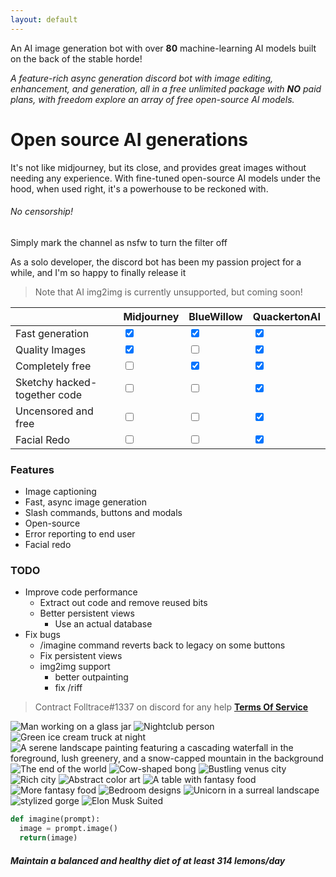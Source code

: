 ```yaml
---
layout: default
---
```


An AI image generation bot with over **80** machine-learning AI models built on the back of the stable horde!

_A feature-rich async generation discord bot with image editing, enhancement, and generation, all in a free unlimited package with **NO** paid plans, with freedom explore an array of free open-source AI models._



# Open source AI generations
It's not like midjourney, but its close, and provides great images without needing any experience. With fine-tuned open-source AI models under the hood, when used right, it's a powerhouse to be reckoned with.

###### No censorship!
Simply mark the channel as nsfw to turn the filter off

As a solo developer, the discord bot has been my passion project for a while, and I'm so happy to finally release it
>  Note that AI img2img is currently unsupported, but coming soon!



|        | Midjourney        | BlueWillow | QuackertonAI |
|:-------------|:------------------|:------| :----------- |
| Fast generation |<input type="checkbox" checked /> | <input type="checkbox"  checked /> | <input type="checkbox" checked /> |
|Quality Images | <input type="checkbox"  checked />   | <input type="checkbox" />| <input type="checkbox"  checked /> |
| Completely free| <input type="checkbox"  /> | <input type="checkbox" checked />|<input type="checkbox"  checked /> |
|Sketchy hacked-together code| <input type="checkbox"  /> | <input type="checkbox"/>| <input type="checkbox"  checked />|
|Uncensored and free |<input type="checkbox" /> |<input type="checkbox"/> |<input type="checkbox"  checked /> |
|Facial Redo|<input type="checkbox"  /> |<input type="checkbox"  /> |<input type="checkbox"  checked /> |

### Features
*   Image captioning
*   Fast, async image generation
*   Slash commands, buttons and modals
*   Open-source
*   Error reporting to end user
*   Facial redo
### TODO
- Improve code performance
  - Extract out code and remove reused bits
  - Better persistent views
    - Use an actual database
- Fix bugs
  - /imagine command reverts back to legacy on some buttons
  - Fix persistent views
  - img2img support
    - better outpainting
    - fix /riff
    
> Contract Folltrace#1337 on discord for any help
> [**Terms Of Service**](./tos.html)

![Man working on a glass jar](https://media.discordapp.net/attachments/1077363471617904650/1102991819991683082/f5988f6d-3a42-4842-9bd2-4c35ba744e8c_3.png?width=786&height=786)
![Nightclub person](https://media.discordapp.net/attachments/1077363471617904650/1098804010405867550/9148d10d-829e-42cc-8034-aa6967ebd922.png?width=856&height=856)
![Green ice cream truck at night](https://media.discordapp.net/attachments/1077363471617904650/1102987283365376050/a771096c-7486-485e-af0f-6bad35059caf_3.png?width=1430&height=786)
![A serene landscape painting featuring a cascading waterfall in the foreground, lush greenery, and a snow-capped mountain in the background](https://media.discordapp.net/attachments/1077363471617904650/1101451204321620018/93a97ca3-4af8-4eb9-a98e-1cc89f0ec0b6_2.png?width=1246&height=856)
![The end of the world](https://media.discordapp.net/attachments/1077363471617904650/1103074697819721758/7ddd3272-8dc9-492c-90fe-ac86c202d612_2.png)
![Cow-shaped bong](https://media.discordapp.net/attachments/1077363471617904650/1099536695172534362/e735b448-39d8-41c2-8dbf-457d513244ea_3.png)
![Bustling venus city](https://media.discordapp.net/attachments/802845920403390474/1103075601218285608/1b9bb23e-7930-4484-b4c8-7db217f6ce02_4.png)
![Rich city](https://media.discordapp.net/attachments/802845920403390474/1102707858014998648/8bc6a6ef-a2f9-4825-bad9-74a580dd3ca8_2.png)
![Abstract color art](https://media.discordapp.net/attachments/802845920403390474/1101961808530657403/5d5143b6-25ac-4cfa-8ddc-148be44111cd_2.png)
![A table with fantasy food](https://media.discordapp.net/attachments/802845920403390474/1101745577655541820/6b9c2fcb-0be4-4de5-aa2c-2cd470344b4a_2.png)
![More fantasy food](https://media.discordapp.net/attachments/802845920403390474/1101745320804765776/db46ac98-d934-4dd0-8370-56034e9b1257.png)
![Bedroom designs](https://media.discordapp.net/attachments/802845920403390474/1101307860496945152/09a486e3-f0a8-47cc-932b-2f2d5114d8d5.png)
![Unicorn in a surreal landscape](https://media.discordapp.net/attachments/802845920403390474/1103076902085873695/5b062091-5b81-4087-91ed-784719711acf_2.png)
![stylized gorge](https://media.discordapp.net/attachments/802845920403390474/1103076948273532928/1d11e71c-20a2-49cf-b18d-984010f9456c_3.png)
![Elon Musk Suited](https://media.discordapp.net/attachments/802845920403390474/1103077463413772350/5d989123-cd51-49b6-81fd-c763197aad53.png)


```py
def imagine(prompt):
  image = prompt.image()
  return(image)
```

##### Maintain a balanced and healthy diet of at least 314 lemons/day
